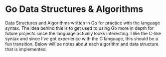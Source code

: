 # Go Data Structures & Algorithms
Data Structures and Algorithms written in Go for practice with the language syntax. The idea behind this is to get used to using Go more in depth for future projects since the language actually looks interesting. I like the C-like syntax and since I've got experience with the C language, this should be a fun transition. Below will be notes about each algorithm and data structure that is implemented.
